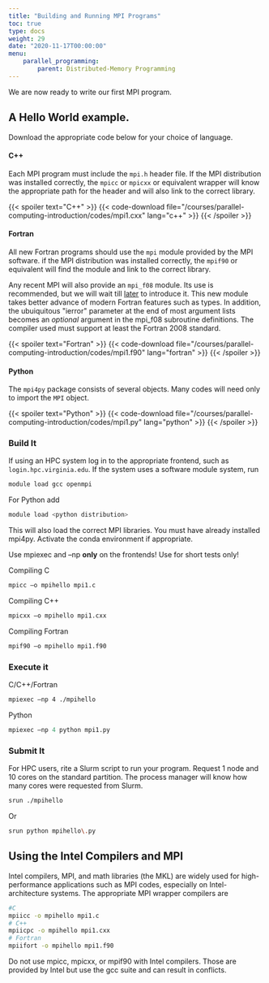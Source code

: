 ```yaml
---
title: "Building and Running MPI Programs"
toc: true
type: docs
weight: 29
date: "2020-11-17T00:00:00"
menu:
    parallel_programming:
        parent: Distributed-Memory Programming
---
```


We are now ready to write our first MPI program.  

## A Hello World example.

Download the appropriate code below for your choice of language.

#### C++

Each MPI program must include the `mpi.h` header file. If the MPI distribution was installed correctly, the `mpicc` or `mpicxx` or equivalent wrapper will know the appropriate path for the header and will also link to the correct library.

{{< spoiler text="C++" >}}
{{< code-download file="/courses/parallel-computing-introduction/codes/mpi1.cxx" lang="c++" >}}
{{< /spoiler >}}

#### Fortran

All new Fortran programs should use the `mpi` module provided by the MPI software. if the MPI distribution was installed correctly, the `mpif90` or equivalent will find the module and link to the correct library.

Any recent MPI will also provide an `mpi_f08` module.  Its use is recommended, but we will wait till [later](courses/paralll-incomputing-introduction/distributed_mpi_nonblocking_exchange) to introduce it. This new module takes better advance of modern Fortran features such as types. In addition, the ubuiquitous "ierror" parameter at the end of most argument lists becomes an _optional_ argument in the mpi_f08 subroutine definitions.  The compiler used must support at least the Fortran 2008 standard.

{{< spoiler text="Fortran" >}}
{{< code-download file="/courses/parallel-computing-introduction/codes/mpi1.f90" lang="fortran" >}}
{{< /spoiler >}}

#### Python

The `mpi4py` package consists of several objects.  Many codes will need only to import the `MPI` object.

{{< spoiler text="Python" >}}
{{< code-download file="/courses/parallel-computing-introduction/codes/mpi1.py" lang="python" >}}
{{< /spoiler >}}

### Build It

If using an HPC system log in to the appropriate frontend, such as `login.hpc.virginia.edu`.  If the system uses a software module system, run
```bash
module load gcc openmpi
```

For Python add
```bash
module load <python distribution>
```
This will also load the correct MPI libraries. You must have already installed mpi4py.  Activate the conda environment if appropriate.

Use mpiexec and –np **only** on the frontends!  Use for short tests only!

Compiling C 
```bash
mpicc –o mpihello mpi1.c
```

Compiling C++
```bash
mpicxx –o mpihello mpi1.cxx
```

Compiling Fortran
```bash
mpif90 –o mpihello mpi1.f90
```

### Execute it
C/C++/Fortran
```bash
mpiexec –np 4 ./mpihello
```

Python
```python
mpiexec –np 4 python mpi1.py
```

### Submit It

For HPC users, rite a Slurm script to run your program.  Request 1 node and 10 cores on the standard partition.  The process manager will know how many cores were requested from Slurm.
```bash
srun ./mpihello
```
Or
```bash
srun python mpihello\.py
```

## Using the Intel Compilers and MPI

Intel compilers, MPI, and math libraries (the MKL) are widely used for high-performance applications such as MPI codes, especially on Intel-architecture systems.  The appropriate MPI wrapper compilers are
```bash
#C
mpiicc -o mpihello mpi1.c
# C++
mpiicpc -o mpihello mpi1.cxx
# Fortran
mpiifort -o mpihello mpi1.f90
```
Do not use mpicc, mpicxx, or mpif90 with Intel compilers.  Those are provided by Intel but use the gcc suite and can result in conflicts.
